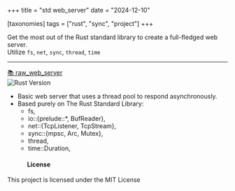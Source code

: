 +++
title = "std web_server"
date = "2024-12-10"

[taxonomies]
tags = ["rust", "sync", "project"]
+++

Get the most out of the Rust standard library to create a full-fledged web server.  
Utilize `fs`, `net`, `sync`, `thread`, `time`
<!-- more -->
---

[📚 raw_web_server](https://github.com/maltsev-dev/raw_web_server)  
![Rust Version](https://img.shields.io/badge/rust-1.83.0%20-green)

* Basic web server that uses a thread pool to respond asynchronously.
* Based purely on The Rust Standard Library:
    * fs,
    * io::{prelude::*, BufReader},
    * net::{TcpListener, TcpStream},
    * sync::{mpsc, Arc, Mutex},
    * thread,
    * time::Duration,


#### &emsp;&emsp;&emsp; **License**
This project is licensed under the MIT License 